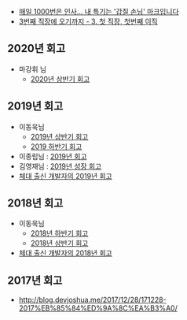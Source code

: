 - [매일 1000번은 인사… 내 특기는 '갑질 손님' 마크입니다](http://m.chosun.com/svc/article.html?contid=2019070502682)
- [3번째 직장에 오기까지 - 3. 첫 직장, 첫번째 이직](https://jojoldu.tistory.com/279)

## 2020년 회고
- 마강휘 님
    - [2020년 상반기 회고](https://vallista.kr/2020/07/11/2020%EB%85%84-%EC%83%81%EB%B0%98%EA%B8%B0-%ED%9A%8C%EA%B3%A0/)

## 2019년 회고
- 이동욱님
    - [2019년 상반기 회고](https://jojoldu.tistory.com/436)
    - [2019 하반기 회고](https://jojoldu.tistory.com/471)
- 이종립님 : [2019년 회고](https://johngrib.github.io/wiki/review-2019/)
- 김영재님 : [2019년 성장 회고](https://haviyj.tistory.com/47)
- [체대 출신 개발자의 2019년 회고](https://ryan-han.com/post/memoirs/memoirs2019/)

## 2018년 회고
- 이동욱님
    - [2018년 하반기 회고](https://jojoldu.tistory.com/373?category=689637)
    - [2018년 상반기 회고](https://jojoldu.tistory.com/332?category=689637)
- [체대 출신 개발자의 2018년 회고](https://ryan-han.com/post/memoirs/memoirs2018/)

## 2017년 회고
- http://blog.devjoshua.me/2017/12/28/171228-2017%EB%85%84%ED%9A%8C%EA%B3%A0/

